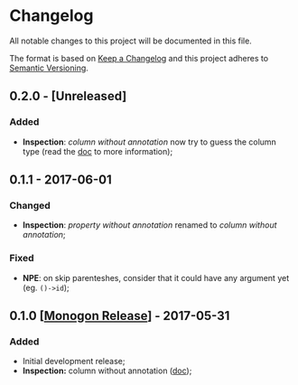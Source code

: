 # Changelog

All notable changes to this project will be documented in this file.

The format is based on [Keep a Changelog](http://keepachangelog.com/)
and this project adheres to [Semantic Versioning](http://semver.org/).

## 0.2.0 - [Unreleased]

### Added

* **Inspection**: *column without annotation* now try to guess the column type (read the [doc](https://github.com/rentalhost/laravel-insight/wiki/Inspections#column-without-annotation) to more information);

## 0.1.1 - 2017-06-01

### Changed

* **Inspection**: *property without annotation* renamed to *column without annotation*;

### Fixed

* **NPE**: on skip parenteshes, consider that it could have any argument yet (eg. `()->id`);

## 0.1.0 [[Monogon Release](https://github.com/rentalhost/laravel-insight/releases/tag/0.1.0)] - 2017-05-31

### Added

* Initial development release;
* **Inspection:** column without annotation ([doc](https://github.com/rentalhost/laravel-insight/wiki/Inspections#column-without-annotation));


